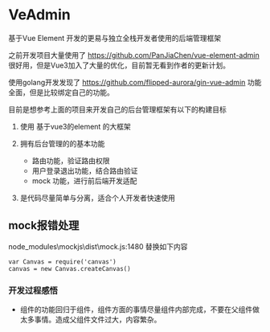 # VeAdmin
基于Vue Element 开发的更易与独立全栈开发者使用的后端管理框架

之前开发项目大量使用了 https://github.com/PanJiaChen/vue-element-admin  很好用，但是Vue3加入了大量的优化，目前暂无看到作者的更新计划。

使用golang开发发现了 https://github.com/flipped-aurora/gin-vue-admin  功能全面，但是比较绑定自己的功能。

目前是想参考上面的项目来开发自己的后台管理框架有以下的构建目标

1. 使用 基于vue3的element 的大框架

2. 拥有后台管理的的基本功能
    - 路由功能，验证路由权限
    - 用户登录退出功能，结合路由验证
    - mock 功能，进行前后端开发适配

3. 是代码尽量简单与分离，适合个人开发者快速使用

## mock报错处理
node_modules\mockjs\dist\mock.js:1480
替换如下内容
```
var Canvas = require('canvas')
canvas = new Canvas.createCanvas()
```

### 开发过程感悟

- 组件的功能回归于组件，组件方面的事情尽量组件内部完成，不要在父组件做太多事情。造成父组件文件过大，内容繁杂。


